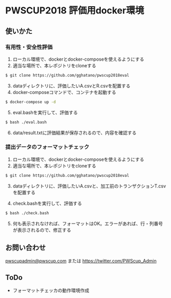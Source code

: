 PWSCUP2018 評価用docker環境
===

## 使いかた

### 有用性・安全性評価
1. ローカル環境で、dockerとdocker-composeを使えるようにする
2. 適当な場所で、本レポジトリをcloneする
```bash
$ git clone https://github.com/gghatano/pwscup2018eval
```
3. dataディレクトリに、評価したいA.csvとR.csvを配置する
4. docker-composeコマンドで、コンテナを起動する
```bash
$ docker-compose up -d
``` 
5. eval.bashを実行して、評価する
```bash
$ bash ./eval.bash 
```
6. data/result.txtに評価結果が保存されるので、内容を確認する

### 提出データのフォーマットチェック
1. ローカル環境で、dockerとdocker-composeを使えるようにする
2. 適当な場所で、本レポジトリをcloneする
```bash
$ git clone https://github.com/gghatano/pwscup2018eval
```
3. dataディレクトリに、評価したいA.csvと、加工前のトランザクションT.csvを配置する

4. check.bashを実行して、評価する
```bash
$ bash ./check.bash
```
5. 何も表示されなければ、フォーマットはOK。エラーがあれば、行・列番号が表示されるので、修正する

## お問い合わせ
pwscupadmin@pwscup.com
または
https://twitter.com/PWScup_Admin

## ToDo

- フォーマットチェッカの動作環境作成
